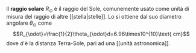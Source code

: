 Il **raggio solare** $R_{\odot}$ è il raggio del Sole, comunemente usato come unità di misura del raggio di altre [[stella|stelle]]. Lo si ottiene dal suo diametro angolare $\theta_{\odot}$ come
$$R_{\odot}=\frac{1}{2}\theta_{\odot}d=6.96\times10^{10}\text{ cm}$$
dove $d$ è la distanza Terra-Sole, pari ad una [[unità astronomica]].